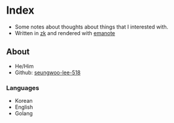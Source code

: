 # Index

* Some notes about thoughts about things that I interested with.
* Written in [zk](https://github.com/zk-org/zk) and rendered with [emanote](https://emanote.srid.ca/)

## About

* He/Him
* Github: [seungwoo-lee-518](https://github.com/seungwoo-lee-518)

### Languages

* Korean
* English
* Golang
